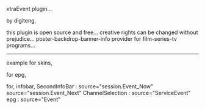 xtraEvent plugin...

by digiteng,

this plugin is open source and free...
creative rights can be changed without prejudice...
poster-backdrop-banner-info provider for film-series-tv programs...

***

example for skins,

for epg,
<widget source="Event" render="xtraPoster" position="1076,31" size="92,138" zPosition="1" />
<widget source="Event" render="xtraBackdrop" position="760,14" size="300,170" zPosition="1" />
<widget source="Event" render="xtraBanner" position="770,199" size="409,100" zPosition="1" />
<widget render="xtraInfos" source="Event" position="775,312" size="400,250" font="Regular; 14" halign="left" valign="top" zPosition="1" foregroundColor="foreground" backgroundColor="background" transparent="0" />


for,
infobar, SecondInfoBar : source="session.Event_Now"
source="session.Event_Next"
ChannelSelection : source="ServiceEvent"
epg : source="Event"


